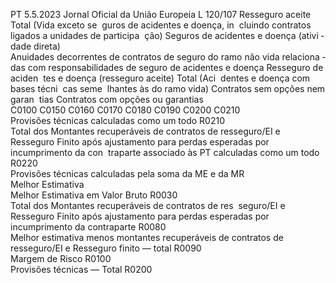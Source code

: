 PT  5.5.2023 Jornal Oficial da União Europeia L 120/107
 Resseguro 
aceite  Total (Vida 
exceto se ­
guros de 
acidentes e 
doença, in ­
cluindo 
contratos 
ligados a 
unidades de 
participa ­
ção)  Seguros de acidentes e doença (ativi ­
dade direta)  
Anuidades decorrentes de 
contratos de seguro do 
ramo não vida relaciona ­
das com responsabilidades 
de seguro de acidentes e 
doença  Resseguro 
de aciden ­
tes e 
doença 
(resseguro 
aceite)  Total (Aci ­
dentes e 
doença com 
bases técni ­
cas seme ­
lhantes às 
do ramo 
vida)  Contratos 
sem opções 
nem garan ­
tias  Contratos 
com opções 
ou garantias  
C0100  C0150  C0160  C0170  C0180  C0190  C0200  C0210  
Provisões técnicas calculadas como um todo  R0210  
Total dos Montantes recuperáveis de contratos de 
resseguro/EI e Resseguro Finito após ajustamento 
para perdas esperadas por incumprimento da con ­
traparte associado às PT calculadas como um todo  R0220  
Provisões técnicas calculadas pela soma da ME e 
da MR  
Melhor Estimativa  
Melhor Estimativa em Valor Bruto  R0030  
Total dos Montantes recuperáveis de contratos de res ­
seguro/EI e Resseguro Finito após ajustamento para 
perdas esperadas por incumprimento da contraparte  R0080  
Melhor estimativa menos montantes recuperáveis de 
contratos de resseguro/EI e Resseguro finito — total  R0090  
Margem de Risco  R0100  
Provisões técnicas — Total  R0200